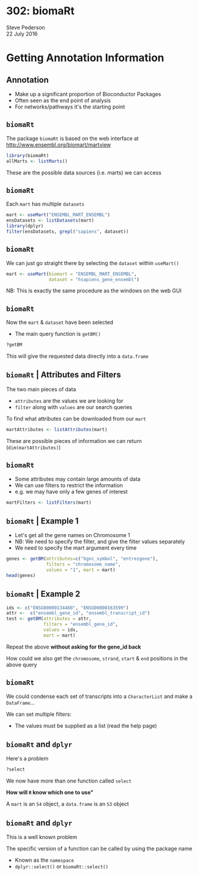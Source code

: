 # 302: biomaRt
Steve Pederson  
22 July 2016  



# Getting Annotation Information

## Annotation

- Make up a significant proportion of Bioconductor Packages
- Often seen as the end point of analysis
- For networks/pathways it's the starting point

## `biomaRt`

The package `biomaRt` is based on the web interface at http://www.ensembl.org/biomart/martview



```r
library(biomaRt)
allMarts <- listMarts()
```

These are the possible data sources (i.e. marts) we can access

## `biomaRt`

Each `mart` has multiple `datasets`


```r
mart <- useMart("ENSEMBL_MART_ENSEMBL")
ensDatasets <- listDatasets(mart)
library(dplyr)
filter(ensDatasets, grepl("sapiens", dataset))
```

## `biomaRt`

We can just go straight there by selecting the `dataset` within `useMart()`


```r
mart <- useMart(biomart = "ENSEMBL_MART_ENSEMBL", 
                dataset = "hsapiens_gene_ensembl")
```

NB: This is exactly the same procedure as the windows on the web GUI

## `biomaRt`

Now the `mart` & `dataset` have been selected

- The main query function is `getBM()`


```r
?getBM
```

This will give the requested data directly into a `data.frame`

## `biomaRt` | Attributes and Filters

The two main pieces of data

- `attributes` are the values we are looking for
- `filter` along with `values` are our search queries

To find what attributes can be downloaded from our `mart`


```r
martAttributes <- listAttributes(mart)
```

These are possible pieces of information we can return (`dim(martAttributes)`)

## `biomaRt`

- Some attributes may contain large amounts of data
- We can use filters to restrict the information
- e.g. we may have only a few genes of interest


```r
martFilters <- listFilters(mart)
```


## `biomaRt` | Example 1

- Let's get all the gene names on Chromosome 1
- NB: We need to specify the filter, and give the filter values separately
- We need to specify the mart argument every time



```r
genes <- getBM(attributes=c("hgnc_symbol", "entrezgene"), 
               filters = "chromosome_name", 
               values = "1", mart = mart)
head(genes)
```

## `biomaRt` | Example 2


```r
ids <- c("ENSG00000134460", "ENSG00000163599")
attr <-  c("ensembl_gene_id", "ensembl_transcript_id")
test <- getBM(attributes = attr,
              filters = "ensembl_gene_id",
              values = ids,
              mart = mart)
```

Repeat the above **without asking for the gene_id back**

How could we also get the `chromosome`, `strand`, `start` & `end` positions in the above query

## `biomaRt`

We could condense each set of transcripts into a `CharacterList` and make a `DataFrame`...



We can set multiple filters:

- The values must be supplied as a list (read the help page)

## `biomaRt` and `dplyr`

Here's a problem


```r
?select
```

We now have more than one function called `select`

__How will `R` know which one to use"__

A `mart` is an `S4` object, a `data.frame` is an `S3` object

## `biomaRt` and `dplyr`

This is a well known problem

The specific version of a function can be called by using the package name

- Known as the `namespace`
- `dplyr::select()` or `biomaRt::select()`

